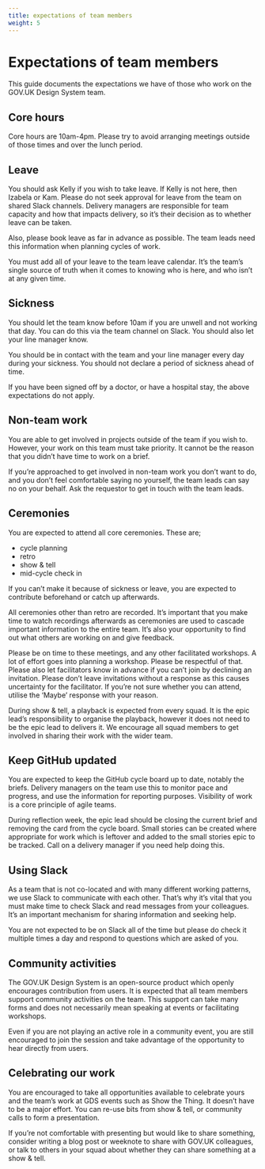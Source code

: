 ```yaml
---
title: expectations of team members
weight: 5
---
```


# Expectations of team members
This guide documents the expectations we have of those who work on the GOV.UK Design System team.

## Core hours
Core hours are 10am-4pm. Please try to avoid arranging meetings outside of those times and over the lunch period.

## Leave
You should ask Kelly if you wish to take leave. If Kelly is not here, then Izabela or Kam. Please do not seek approval for leave from the team on shared Slack channels. Delivery managers are responsible for team capacity and how that impacts delivery, so it’s their decision as to whether leave can be taken.

Also, please book leave as far in advance as possible. The team leads need this information when planning cycles of work.

You must add all of your leave to the team leave calendar. It’s the team’s single source of truth when it comes to knowing who is here, and who isn’t at any given time.

## Sickness

You should let the team know before 10am if you are unwell and not working that day. You can do this via the team channel on Slack. You should also let your line manager know. 

You should be in contact with the team and your line manager every day during your sickness. You should not declare a period of sickness ahead of time.

If you have been signed off by a doctor, or have a hospital stay, the above expectations do not apply.

## Non-team work

You are able to get involved in projects outside of the team if you wish to. However, your work on this team must take priority. It cannot be the reason that you didn’t have time to work on a brief. 

If you’re approached to get involved in non-team work you don’t want to do, and you don’t feel comfortable saying no yourself, the team leads can say no on your behalf. Ask the requestor to get in touch with the team leads.

## Ceremonies

You are expected to attend all core ceremonies. These are;

- cycle planning
- retro
- show & tell
- mid-cycle check in

If you can’t make it because of sickness or leave, you are expected to contribute beforehand or catch up afterwards.

All ceremonies other than retro are recorded. It’s important that you make time to watch recordings afterwards as ceremonies are used to cascade important information to the entire team. It’s also your opportunity to find out what others are working on and give feedback.

Please be on time to these meetings, and any other facilitated workshops. A lot of effort goes into planning a workshop. Please be respectful of that. Please also let facilitators know in advance if you can’t join by declining an invitation. Please don’t leave invitations without a response as this causes uncertainty for the facilitator.  If you’re not sure whether you can attend, utilise the ‘Maybe’ response with your reason.

During show & tell, a playback is expected from every squad. It is the epic lead’s responsibility to organise the playback, however it does not need to be the epic lead to delivers it. We encourage all squad members to get involved in sharing their work with the wider team.

## Keep GitHub updated

You are expected to keep the GitHub cycle board up to date, notably the briefs. Delivery managers on the team use this to monitor pace and progress, and use the information for reporting purposes. Visibility of work is a core principle of agile teams.

During reflection week, the epic lead should be closing the current brief and removing the card from the cycle board. Small stories can be created where appropriate for work which is leftover and added to the small stories epic to be tracked. Call on a delivery manager if you need help doing this.

## Using Slack

As a team that is not co-located and with many different working patterns, we use Slack to communicate with each other. That’s why it’s vital that you must make time to check Slack and read messages from your colleagues. It’s an important mechanism for sharing information and seeking help. 

You are not expected to be on Slack all of the time but please do check it multiple times a day and respond to questions which are asked of you.

## Community activities

The GOV.UK Design System is an open-source product which openly encourages contribution from users. It is expected that all team members support community activities on the team. This support can take many forms and does not necessarily mean speaking at events or facilitating workshops.

Even if you are not playing an active role in a community event, you are still encouraged to join the session and take advantage of the opportunity to hear directly from users.

## Celebrating our work

You are encouraged to take all opportunities available to celebrate yours and the team’s work at GDS events such as Show the Thing. It doesn’t have to be a major effort. You can re-use bits from show & tell, or community calls to form a presentation.

If you’re not comfortable with presenting but would like to share something, consider writing a blog post or weeknote to share with GOV.UK colleagues, or talk to others in your squad about whether they can share something at a show & tell.
